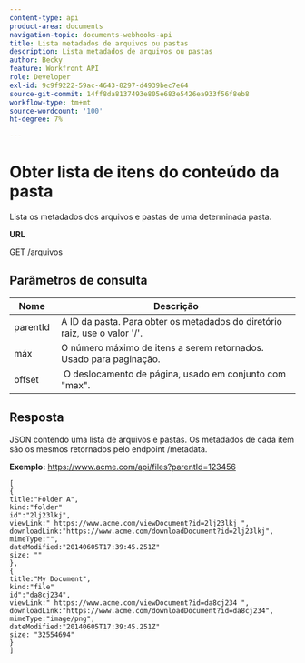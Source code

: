 ```yaml
---
content-type: api
product-area: documents
navigation-topic: documents-webhooks-api
title: Lista metadados de arquivos ou pastas
description: Lista metadados de arquivos ou pastas
author: Becky
feature: Workfront API
role: Developer
exl-id: 9c9f9222-59ac-4643-8297-d4939bec7e64
source-git-commit: 14ff8da8137493e805e683e5426ea933f56f8eb8
workflow-type: tm+mt
source-wordcount: '100'
ht-degree: 7%

---
```



# Obter lista de itens do conteúdo da pasta

Lista os metadados dos arquivos e pastas de uma determinada pasta.

**URL**

GET /arquivos

## Parâmetros de consulta

| Nome  | Descrição |
|---|---|
| parentId  | A ID da pasta. Para obter os metadados do diretório raiz, use o valor &#39;/&#39;. |
| máx  | O número máximo de itens a serem retornados. Usado para paginação. |
| offset  |  O deslocamento de página, usado em conjunto com &quot;max&quot;. |


## Resposta

JSON contendo uma lista de arquivos e pastas. Os metadados de cada item são os mesmos retornados pelo endpoint /metadata.

**Exemplo:** https://www.acme.com/api/files?parentId=123456

```
[ 
{
title:"Folder A",
kind:"folder"
id":"2lj23lkj",
viewLink:" https://www.acme.com/viewDocument?id=2lj23lkj ",
downloadLink:"https://www.acme.com/downloadDocument?id=2lj23lkj",
mimeType:"",
dateModified:"2014­06­05T17:39:45.251Z"
size: ""
},
{
title:"My Document",
kind:"file"
id":"da8cj234",
viewLink:" https://www.acme.com/viewDocument?id=da8cj234 ",
downloadLink:"https://www.acme.com/downloadDocument?id=da8cj234",
mimeType:"image/png",
dateModified:"2014­06­05T17:39:45.251Z"
size: "32554694"
}
]
```
